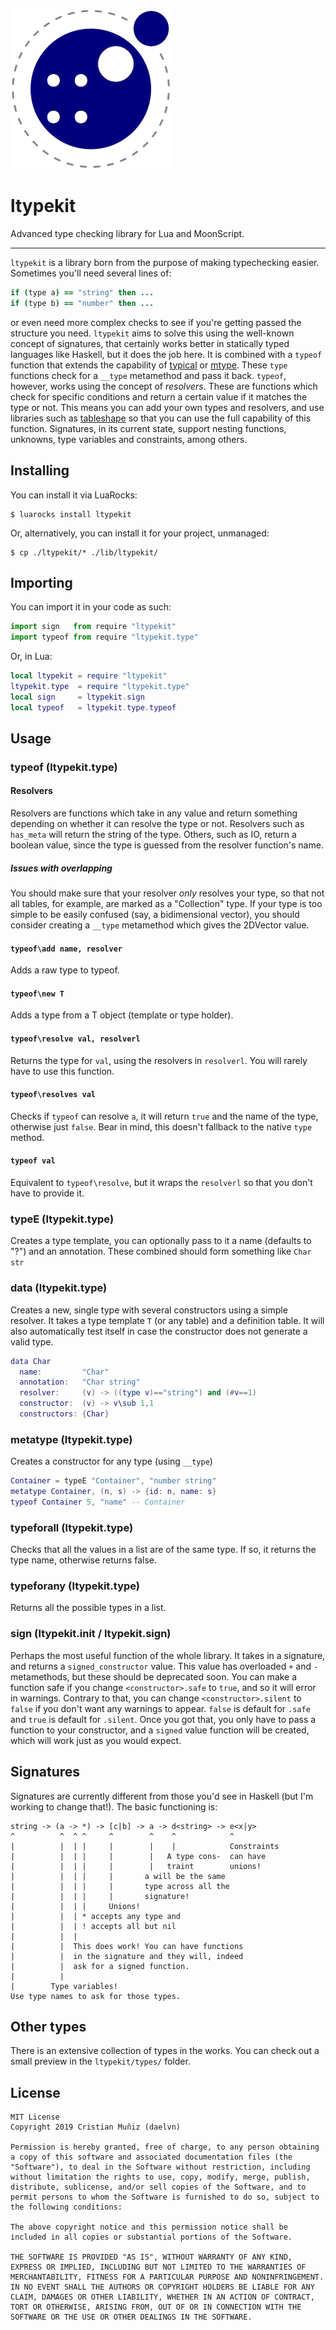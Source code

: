 <p center="align">
  <img src=".github/ltypekit.logo.png">
<p/>

# ltypekit

Advanced type checking library for Lua and MoonScript.

---

`ltypekit` is a library born from the purpose of making typechecking easier. Sometimes you'll need several lines of:

```coffeescript
if (type a) == "string" then ...
if (type b) == "number" then ...
```

or even need more complex checks to see if you're getting passed the structure you need. `ltypekit` aims to solve this using the well-known concept of signatures, that certainly works better in statically typed languages like Haskell, but it does the job here. It is combined with a `typeof` function that extends the capability of [typical](https://github.com/hoelzro/lua-typical) or [mtype](https://github.com/jirutka/mtype). These `type` functions check for a `__type` metamethod and pass it back. `typeof`, however, works using the concept of *resolvers*. These are functions which check for specific conditions and return a certain value if it matches the type or not. This means you can add your own types and resolvers, and use libraries such as [tableshape](https://github.com/leafo/tableshape) so that you can use the full capability of this function. Signatures, in its current state, support nesting functions, unknowns, type variables and constraints, among others.

## Installing

You can install it via LuaRocks:

```
$ luarocks install ltypekit
```

Or, alternatively, you can install it for your project, unmanaged:

```
$ cp ./ltypekit/* ./lib/ltypekit/
```

## Importing

You can import it in your code as such:

```python
import sign   from require "ltypekit"
import typeof from require "ltypekit.type"
```

Or, in Lua:

```lua
local ltypekit = require "ltypekit"
ltypekit.type  = require "ltypekit.type"
local sign     = ltypekit.sign
local typeof   = ltypekit.type.typeof
```

## Usage

### typeof (ltypekit.type)

#### Resolvers

Resolvers are functions which take in any value and return something depending on whether it can resolve the type or not. Resolvers such as `has_meta` will return the string of the type. Others, such as IO, return a boolean value, since the type is guessed from the resolver function's name.

##### Issues with overlapping

You should make sure that your resolver *only* resolves your type, so that not all tables, for example, are marked as a "Collection" type. If your type is too simple to be easily confused (say, a bidimensional vector), you should consider creating a `__type` metamethod which gives the 2DVector value.

#### `typeof\add name, resolver`
Adds a raw type to typeof.

#### `typeof\new T`

Adds a type from a T object (template or type holder).

#### `typeof\resolve val, resolverl`

Returns the type for `val`, using the resolvers in `resolverl`. You will rarely have to use this function.

#### `typeof\resolves val`

Checks if `typeof` can resolve `a`, it will return `true` and the name of the type, otherwise just `false`. Bear in mind, this doesn't fallback to the native `type` method.

#### `typeof val`

Equivalent to `typeof\resolve`, but it wraps the `resolverl` so that you don't have to provide it.

### typeE (ltypekit.type)

Creates a type template, you can optionally pass to it a name (defaults to "?") and an annotation. These combined should form something like `Char str`

### data (ltypekit.type)

Creates a new, single type with several constructors using a simple resolver. It takes a type template `T` (or any table) and a definition table. It will also automatically test itself in case the constructor does not generate a valid type.

```lua
data Char
  name:         "Char"
  annotation:   "Char string"
  resolver:     (v) -> ((type v)=="string") and (#v==1)
  constructor:  (v) -> v\sub 1,1
  constructors: {Char}
```

### metatype (ltypekit.type)

Creates a constructor for any type (using `__type`)

```lua
Container = typeE "Container", "number string"
metatype Container, (n, s) -> {id: n, name: s}
typeof Container 5, "name" -- Container
```

### typeforall (ltypekit.type)

Checks that all the values in a list are of the same type. If so, it returns the type name, otherwise returns false.

### typeforany (ltypekit.type)

Returns all the possible types in a list.

### sign (ltypekit.init / ltypekit.sign)

Perhaps the most useful function of the whole library. It takes in a signature, and returns a `signed_constructor` value. This value has overloaded `+` and `-` metamethods, but these should be deprecated soon. You can make a function safe if you change `<constructor>.safe` to `true`, and so it will error in warnings. Contrary to that, you can change `<constructor>.silent` to `false` if you don't want any warnings to appear. `false` is default for `.safe` and `true` is default for `.silent`. Once you got that, you only have to pass a function to your constructor, and a `signed` value function will be created, which will work just as you would expect.

## Signatures

Signatures are currently different from those you'd see in Haskell (but I'm working to change that!). The basic functioning is:

```
string -> (a -> *) -> [c|b] -> a -> d<string> -> e<x|y>
^          ^  ^ ^     ^        ^    ^            ^
|          |  | |     |        |    |            Constraints
|          |  | |     |        |   A type cons-  can have
|          |  | |     |        |   traint        unions!
|          |  | |     |       a will be the same
|          |  | |     |       type across all the
|          |  | |     |       signature!
|          |  | |     Unions!
|          |  | * accepts any type and
|          |  | ! accepts all but nil
|          |  |
|          |  This does work! You can have functions
|          |  in the signature and they will, indeed
|          |  ask for a signed function.
|          |
|        Type variables!
Use type names to ask for those types.
```

## Other types

There is an extensive collection of types in the works. You can check out a small preview in the `ltypekit/types/` folder.

##  License

```
MIT License
Copyright 2019 Cristian Muñiz (daelvn)

Permission is hereby granted, free of charge, to any person obtaining a copy of this software and associated documentation files (the "Software"), to deal in the Software without restriction, including without limitation the rights to use, copy, modify, merge, publish, distribute, sublicense, and/or sell copies of the Software, and to permit persons to whom the Software is furnished to do so, subject to the following conditions:

The above copyright notice and this permission notice shall be included in all copies or substantial portions of the Software.

THE SOFTWARE IS PROVIDED "AS IS", WITHOUT WARRANTY OF ANY KIND, EXPRESS OR IMPLIED, INCLUDING BUT NOT LIMITED TO THE WARRANTIES OF MERCHANTABILITY, FITNESS FOR A PARTICULAR PURPOSE AND NONINFRINGEMENT. IN NO EVENT SHALL THE AUTHORS OR COPYRIGHT HOLDERS BE LIABLE FOR ANY CLAIM, DAMAGES OR OTHER LIABILITY, WHETHER IN AN ACTION OF CONTRACT, TORT OR OTHERWISE, ARISING FROM, OUT OF OR IN CONNECTION WITH THE SOFTWARE OR THE USE OR OTHER DEALINGS IN THE SOFTWARE.
```
